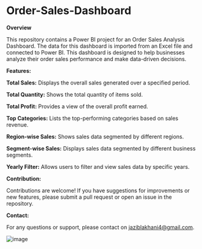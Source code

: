 # Order-Sales-Dashboard
**Overview**

This repository contains a Power BI project for an Order Sales Analysis Dashboard. The data for this dashboard is imported from an Excel file and connected to Power BI. This dashboard is designed to help businesses analyze their order sales performance and make data-driven decisions.

**Features:**

**Total Sales:** Displays the overall sales generated over a specified period.

**Total Quantity:** Shows the total quantity of items sold.

**Total Profit:** Provides a view of the overall profit earned.

**Top Categories:** Lists the top-performing categories based on sales revenue.

**Region-wise Sales:** Shows sales data segmented by different regions.

**Segment-wise Sales:** Displays sales data segmented by different business segments.

**Yearly Filter:** Allows users to filter and view sales data by specific years.

**Contribution:**

Contributions are welcome! If you have suggestions for improvements or new features, please submit a pull request or open an issue in the repository.

**Contact:**

For any questions or support, please contact on jaziblakhani4@gmail.com.

![image](https://github.com/JazibLakhani/Order-Sales-Dashboard/assets/163766204/aae2816b-3021-4cfc-b0ac-449d4e66975d)


